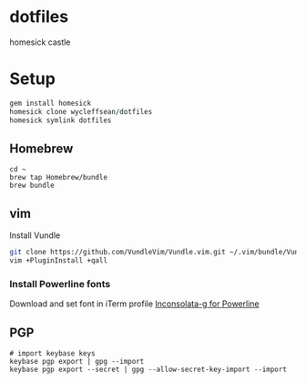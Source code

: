 # dotfiles
homesick castle

# Setup

```ruby
gem install homesick
homesick clone wycleffsean/dotfiles
homesick symlink dotfiles
```

## Homebrew

```
cd ~
brew tap Homebrew/bundle
brew bundle
```

## vim
Install Vundle
```sh
git clone https://github.com/VundleVim/Vundle.vim.git ~/.vim/bundle/Vundle.vim
vim +PluginInstall +qall
```

### Install Powerline fonts
Download and set font in iTerm profile
[Inconsolata-g for Powerline](https://github.com/powerline/fonts/raw/master/Inconsolata-g/Inconsolata-g%20for%20Powerline.otf)

## PGP

```
# import keybase keys
keybase pgp export | gpg --import
keybase pgp export --secret | gpg --allow-secret-key-import --import
```
